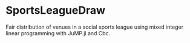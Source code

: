 # SportsLeagueDraw
Fair distribution of venues in a social sports league using mixed integer linear programming with JuMP.jl and Cbc.
